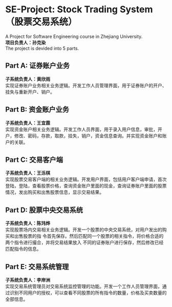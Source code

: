 # SE-Project: Stock Trading System（股票交易系统）
A Project for Software Engineering course in Zhejiang University.  
**项目负责人：孙克染**  
The project is devided into 5 parts.  
## Part A: 证券账户业务
**子系统负责人：黄欣雨**  
实现证券账户业务相关业务逻辑。开发工作人员管理界面，用于证券账户的开户、挂失与重新开户、销户。  
## Part B: 资金账户业务
**子系统负责人：王宜霖**  
实现资金账户相关业务逻辑。开发工作人员界面，用于录入用户信息，审批，开户，修改、密码，存款，取款，挂失，销户，资金信息查询。并实现资金账户和账户的关联。  
## Part C: 交易客户端
**子系统负责人：王泺棋**  
实现股票交易客户端的相关业务逻辑。开发用户界面，包括用户客户端申请，首次登陆，登陆，查看股票价格，查询资金账户里面的现金，查询证券账户里面的股票情况，发出购买和出售股票信息，显示交易结果。   
## Part D: 股票中央交易系统
**子系统负责人：陈玮烨**  
实现股票场内交易相关业务逻辑。开发一个股票的中央交易系统，对用户发出的购买和出售股票的指 令首先保存。然后匹配同一个股票的相关指令，将价格合适的两个指令进行撮合，并将交易结果放入 不同的证券账户进行保存，然后修改已经匹配指令的信息。  
## Part E: 交易系统管理
**子系统负责人：李岸洲**  
实现交易系统管理员对交易系统监控管理的功能。开发一个工作人员管理界面，通过识别不同用户的授权，可以查看不同股票的所有指令的数量，价格及买卖数量的全部信息。  
